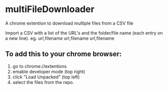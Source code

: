 # multiFileDownloader
 A chrome extention to download multiple files from a CSV file

Import a CSV with a list of the URL's and the folder/file name (each entry on a new line).
eg.
url,filename
url,filename
url,filename


## To add this to your chrome browser:
1. go to chrome://extentions
2. emable developer mode (top right)
3. click "Load Unpacked" (top left)
4. select the files from the repo.
